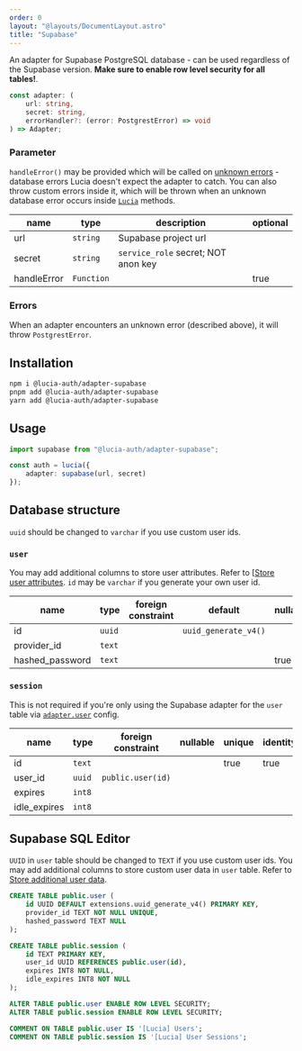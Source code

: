 ```yaml
---
order: 0
layout: "@layouts/DocumentLayout.astro"
title: "Supabase"
---
```


An adapter for Supabase PostgreSQL database - can be used regardless of the Supabase version. **Make sure to enable row level security for all tables!**.

```ts
const adapter: (
	url: string,
	secret: string,
	errorHandler?: (error: PostgrestError) => void
) => Adapter;
```

### Parameter

`handleError()` may be provided which will be called on [unknown errors](/learn/basics/handle-errors#known-errors) - database errors Lucia doesn't expect the adapter to catch. You can also throw custom errors inside it, which will be thrown when an unknown database error occurs inside [`Lucia`](/reference/api/server-api#lucia) methods.

| name        | type       | description                         | optional |
| ----------- | ---------- | ----------------------------------- | -------- |
| url         | `string`   | Supabase project url                |          |
| secret      | `string`   | `service_role` secret; NOT anon key |          |
| handleError | `Function` |                                     | true     |

### Errors

When an adapter encounters an unknown error (described above), it will throw `PostgrestError`.

## Installation

```bash
npm i @lucia-auth/adapter-supabase
pnpm add @lucia-auth/adapter-supabase
yarn add @lucia-auth/adapter-supabase
```

## Usage

```ts
import supabase from "@lucia-auth/adapter-supabase";

const auth = lucia({
	adapter: supabase(url, secret)
});
```

## Database structure

`uuid` should be changed to `varchar` if you use custom user ids.

### `user`

You may add additional columns to store user attributes. Refer to [[Store user attributes](/learn/basics/store-user-attributes). `id` may be `varchar` if you generate your own user id.

| name            | type   | foreign constraint | default              | nullable | unique | identity |
| --------------- | ------ | ------------------ | -------------------- | -------- | ------ | -------- |
| id              | `uuid` |                    | `uuid_generate_v4()` |          | true   | true     |
| provider_id     | `text` |                    |                      |          | true   |          |
| hashed_password | `text` |                    |                      | true     |        |          |

### `session`

This is not required if you're only using the Supabase adapter for the `user` table via [`adapter.user`](/reference/configure/lucia-configurations#adapter) config.

| name         | type   | foreign constraint | nullable | unique | identity |
| ------------ | ------ | ------------------ | -------- | ------ | -------- |
| id           | `text` |                    |          | true   | true     |
| user_id      | `uuid` | `public.user(id)`  |          |        |          |
| expires      | `int8` |                    |          |        |          |
| idle_expires | `int8` |                    |          |        |          |

## Supabase SQL Editor

`UUID` in `user` table should be changed to `TEXT` if you use custom user ids.
You may add additional columns to store custom user data in `user` table. Refer to [Store additional user data](/learn/basics/store-additional-user-data).

```sql
CREATE TABLE public.user (
	id UUID DEFAULT extensions.uuid_generate_v4() PRIMARY KEY,
	provider_id TEXT NOT NULL UNIQUE,
	hashed_password TEXT NULL
);

CREATE TABLE public.session (
  	id TEXT PRIMARY KEY,
	user_id UUID REFERENCES public.user(id),
	expires INT8 NOT NULL,
	idle_expires INT8 NOT NULL
);

ALTER TABLE public.user ENABLE ROW LEVEL SECURITY;
ALTER TABLE public.session ENABLE ROW LEVEL SECURITY;

COMMENT ON TABLE public.user IS '[Lucia] Users';
COMMENT ON TABLE public.session IS '[Lucia] User Sessions';
```
